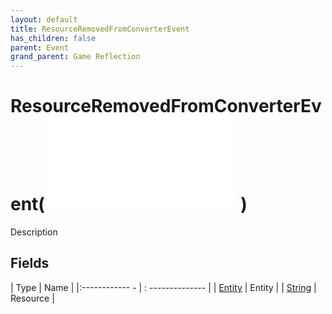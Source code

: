 ```yaml
---
layout: default
title: ResourceRemovedFromConverterEvent
has_children: false
parent: Event
grand_parent: Game Reflection
---
```

# ResourceRemovedFromConverterEvent( ![ EntityEventBase ](game-reflection/events/entity_event_base.md) )
Description 

## Fields
| Type | Name |
|:------------ - | : -------------- |
| [Entity](game-reflection/classes/entity.md) | Entity |
| [String](game-reflection/components/string.md) | Resource |
